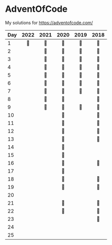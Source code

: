 # AdventOfCode
My solutions for https://adventofcode.com/



| Day | 2022 | 2021 | 2020 | 2019 | 2018 |
|:----|:----:|:----:|:----:|:----:|:----:|
| 1   |🥇    |🥇    |🥇    |🥇    |🥇    |
| 2   |      |🥇    |🥇    |🥇    |🥇    |
| 3   |      |🥇    |🥇    |🥈    |🥇    |
| 4   |      |🥇    |🥇    |🥇    |🥇    |
| 5   |      |🥇    |🥇    |🥇    |🥇    |
| 6   |      |🥇    |🥇    |🥇    |🥇    |
| 7   |      |🥇    |🥇    |🥇    |🥇    |
| 8   |      |🥇    |🥇    |      |🥇    |
| 9   |      |🥈    |🥇    |🥇    |🥇    |
| 10  |      |      |🥇    |      |🥇    |
| 11  |      |      |🥇    |      |🥇    |
| 12  |      |      |🥇    |      |🥇    |
| 13  |      |      |🥈    |      |🥇    |
| 14  |      |      |🥈    |      |      |
| 15  |      |      |🥇    |      |      |
| 16  |      |      |🥈    |      |🥇    |
| 17  |      |      |🥇    |      |      |
| 18  |      |      |🥇    |      |🥇    |
| 19  |      |      |🥇    |      |🥇    |
| 20  |      |      |      |      |      |
| 21  |      |      |🥇    |      |🥇    |
| 22  |      |      |🥈    |      |🥈    |
| 23  |      |      |      |      |🥈    |
| 24  |      |      |      |      |      |
| 25  |      |      |      |      |      |
